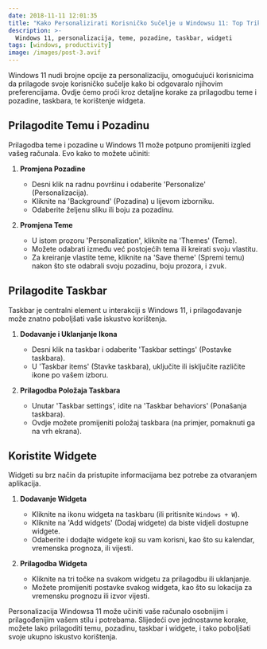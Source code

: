 ```yaml
---
date: 2018-11-11 12:01:35
title: "Kako Personalizirati Korisničko Sučelje u Windowsu 11: Top Trikovi"
description: >-
  Windows 11, personalizacija, teme, pozadine, taskbar, widgeti
tags: [windows, productivity]
image: /images/post-3.avif
---
```

Windows 11 nudi brojne opcije za personalizaciju, omogućujući korisnicima da prilagode svoje korisničko sučelje kako bi odgovaralo njihovim preferencijama. Ovdje ćemo proći kroz detaljne korake za prilagodbu teme i pozadine, taskbara, te korištenje widgeta.

## Prilagodite Temu i Pozadinu
Prilagodba teme i pozadine u Windows 11 može potpuno promijeniti izgled vašeg računala. Evo kako to možete učiniti:

1. **Promjena Pozadine**
    - Desni klik na radnu površinu i odaberite 'Personalize' (Personalizacija).
    - Kliknite na 'Background' (Pozadina) u lijevom izborniku.
    - Odaberite željenu sliku ili boju za pozadinu.

2. **Promjena Teme**
    - U istom prozoru 'Personalization', kliknite na 'Themes' (Teme).
    - Možete odabrati između već postojećih tema ili kreirati svoju vlastitu.
    - Za kreiranje vlastite teme, kliknite na 'Save theme' (Spremi temu) nakon što ste odabrali svoju pozadinu, boju prozora, i zvuk.

## Prilagodite Taskbar
Taskbar je centralni element u interakciji s Windows 11, i prilagođavanje može znatno poboljšati vaše iskustvo korištenja.

1. **Dodavanje i Uklanjanje Ikona**
    - Desni klik na taskbar i odaberite 'Taskbar settings' (Postavke taskbara).
    - U 'Taskbar items' (Stavke taskbara), uključite ili isključite različite ikone po vašem izboru.

2. **Prilagodba Položaja Taskbara**
    - Unutar 'Taskbar settings', idite na 'Taskbar behaviors' (Ponašanja taskbara).
    - Ovdje možete promijeniti položaj taskbara (na primjer, pomaknuti ga na vrh ekrana).

## Koristite Widgete
Widgeti su brz način da pristupite informacijama bez potrebe za otvaranjem aplikacija.

1. **Dodavanje Widgeta**
    - Kliknite na ikonu widgeta na taskbaru (ili pritisnite `Windows + W`).
    - Kliknite na 'Add widgets' (Dodaj widgete) da biste vidjeli dostupne widgete.
    - Odaberite i dodajte widgete koji su vam korisni, kao što su kalendar, vremenska prognoza, ili vijesti.

2. **Prilagodba Widgeta**
    - Kliknite na tri točke na svakom widgetu za prilagodbu ili uklanjanje.
    - Možete promijeniti postavke svakog widgeta, kao što su lokacija za vremensku prognozu ili izvor vijesti.

Personalizacija Windowsa 11 može učiniti vaše računalo osobnijim i prilagođenijim vašem stilu i potrebama. Slijedeći ove jednostavne korake, možete lako prilagoditi temu, pozadinu, taskbar i widgete, i tako poboljšati svoje ukupno iskustvo korištenja.
